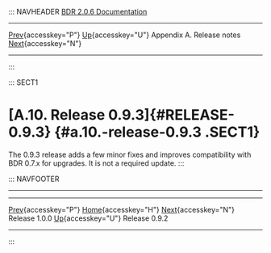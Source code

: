 ::: NAVHEADER
  [BDR 2.0.6 Documentation](index.md)                                                                                            
  ----------------------------------------------------------- ---------------------------------------- --------------------------- -----------------------------------------------------------
  [Prev](release-1.0.0.md "Release 1.0.0"){accesskey="P"}   [Up](releasenotes.md){accesskey="U"}    Appendix A. Release notes    [Next](release-0.9.2.md "Release 0.9.2"){accesskey="N"}

------------------------------------------------------------------------
:::

::: SECT1
# [A.10. Release 0.9.3]{#RELEASE-0.9.3} {#a.10.-release-0.9.3 .SECT1}

The 0.9.3 release adds a few minor fixes and improves compatibility with
BDR 0.7.x for upgrades. It is not a required update.
:::

::: NAVFOOTER

------------------------------------------------------------------------

  ------------------------------------------- ---------------------------------------- -------------------------------------------
  [Prev](release-1.0.0.md){accesskey="P"}      [Home](index.md){accesskey="H"}       [Next](release-0.9.2.md){accesskey="N"}
  Release 1.0.0                                [Up](releasenotes.md){accesskey="U"}                                Release 0.9.2
  ------------------------------------------- ---------------------------------------- -------------------------------------------
:::
